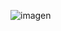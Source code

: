 ![imagen](https://github.com/sofi131/pokemonweb/assets/91051075/a9da163f-b586-4a77-a1ab-37c117a9cd12)



